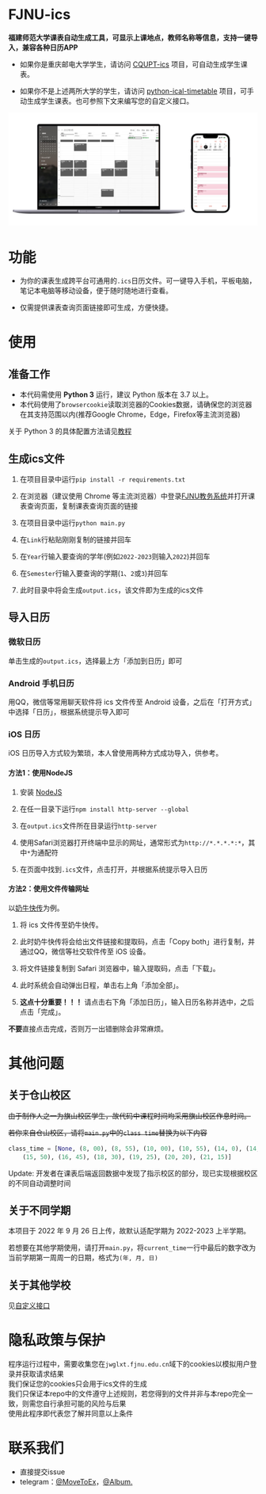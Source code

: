 # FJNU-ics

**福建师范大学课表自动生成工具，可显示上课地点，教师名称等信息，支持一键导入，兼容各种日历APP**

- 如果你是重庆邮电大学学生，请访问 [CQUPT-ics](https://github.com/qwqVictor/CQUPT-ics) 项目，可自动生成学生课表。

- 如果你不是上述两所大学的学生，请访问 [python-ical-timetable](https://github.com/junyilou/python-ical-timetable) 项目，可手动生成学生课表。也可参照下文来编写您的自定义接口。

![](/doc/images/preview.png)

# 功能

- 为你的课表生成跨平台可通用的`.ics`日历文件。可一键导入手机，平板电脑，笔记本电脑等移动设备，便于随时随地进行查看。

- 仅需提供课表查询页面链接即可生成，方便快捷。


# 使用

## 准备工作

- 本代码需使用 **Python 3** 运行，建议 Python 版本在 3.7 以上。
- 本代码使用了`browsercookie`读取浏览器的Cookies数据，请确保您的浏览器在其支持范围以内(推荐Google Chrome，Edge，Firefox等主流浏览器)

关于 Python 3 的具体配置方法请见[教程](/doc/python_configuration.md)

## 生成ics文件

1. 在项目目录中运行`pip install -r requirements.txt`

2. 在浏览器（建议使用 Chrome 等主流浏览器）中登录[FJNU教务系统](https://jwglxt.fjnu.edu.cn/jwglxt/xtgl/login_slogin.html)并打开课表查询页面，复制课表查询页面的链接

3. 在项目目录中运行`python main.py`

4. 在`Link`行粘贴刚刚复制的链接并回车

5. 在`Year`行输入要查询的学年(例如`2022-2023`则输入`2022`)并回车

6. 在`Semester`行输入要查询的学期(`1`、`2`或`3`)并回车

7. 此时目录中将会生成`output.ics`，该文件即为生成的ics文件

## 导入日历

### 微软日历

单击生成的`output.ics`，选择最上方「添加到日历」即可

### Android 手机日历

用QQ，微信等常用聊天软件将 ics 文件传至 Android 设备，之后在「打开方式」中选择「日历」，根据系统提示导入即可

### iOS 日历

iOS 日历导入方式较为繁琐，本人曾使用两种方式成功导入，供参考。

#### 方法1：使用NodeJS

1. 安装 [NodeJS](https://nodejs.org)

2. 在任一目录下运行`npm install http-server --global`

3. 在`output.ics`文件所在目录运行`http-server`

4. 使用Safari浏览器打开终端中显示的网址，通常形式为`http://*.*.*.*:*`，其中`*`为通配符

5. 在页面中找到`.ics`文件，点击打开，并根据系统提示导入日历

#### 方法2：使用文件传输网址

以[奶牛快传](https://cowtransfer.com/)为例。

1. 将 ics 文件传至奶牛快传。

2. 此时奶牛快传将会给出文件链接和提取码，点击「Copy both」进行复制，并通过QQ，微信等社交软件传至 iOS 设备。

3. 将文件链接复制到 Safari 浏览器中，输入提取码，点击「下载」。

4. 此时系统会自动弹出日程，单击右上角「添加全部」。

5. **这点十分重要！！！** 请点击右下角「添加日历」，输入日历名称并选中，之后点击「完成」。

**不要**直接点击完成，否则万一出错删除会非常麻烦。


# 其他问题

## 关于仓山校区

~~由于制作人之一为旗山校区学生，故代码中课程时间均采用旗山校区作息时间。~~

~~若你来自仓山校区，请将`main.py`中的`class time`替换为以下内容~~

```python
class_time = [None, (8, 00), (8, 55), (10, 00), (10, 55), (14, 0), (14, 55), 
	(15, 50), (16, 45), (18, 30), (19, 25), (20, 20), (21, 15)]
```

Update: 开发者在课表后端返回数据中发现了指示校区的部分，现已实现根据校区的不同自动调整时间

## 关于不同学期

本项目于 2022 年 9 月 26 日上传，故默认适配学期为 2022-2023 上半学期。

若想要在其他学期使用，请打开`main.py`，将`current_time`一行中最后的数字改为当前学期第一周周一的日期，格式为`(年, 月, 日)`

## 关于其他学校

见[自定义接口](/doc/custom_interface.md)

# 隐私政策与保护

程序运行过程中，需要收集您在`jwglxt.fjnu.edu.cn`域下的cookies以模拟用户登录并获取请求结果  
我们保证您的cookies只会用于ics文件的生成  
我们只保证本repo中的文件遵守上述规则，若您得到的文件并非与本repo完全一致，则需您自行承担可能的风险与后果  
使用此程序即代表您了解并同意以上条件  



# 联系我们

- 直接提交issue
- telegram：[@MoveToEx](https://t.me/MoveToEx)，[@Album.](https://t.me/album921)



